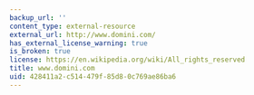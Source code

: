 ```yaml
---
backup_url: ''
content_type: external-resource
external_url: http://www.domini.com/
has_external_license_warning: true
is_broken: true
license: https://en.wikipedia.org/wiki/All_rights_reserved
title: www.domini.com
uid: 428411a2-c514-479f-85d8-0c769ae86ba6
---
```

